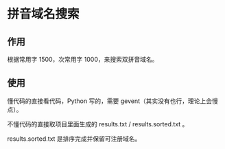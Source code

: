 # 拼音域名搜索 #

## 作用 ##

根据常用字 1500，次常用字 1000，来搜索双拼音域名。

## 使用 ##

懂代码的直接看代码，Python 写的，需要 gevent（其实没有也行，理论上会慢点）。

不懂代码的直接取项目里面生成的 results.txt / results.sorted.txt 。

results.sorted.txt 是排序完成并保留可注册域名。

